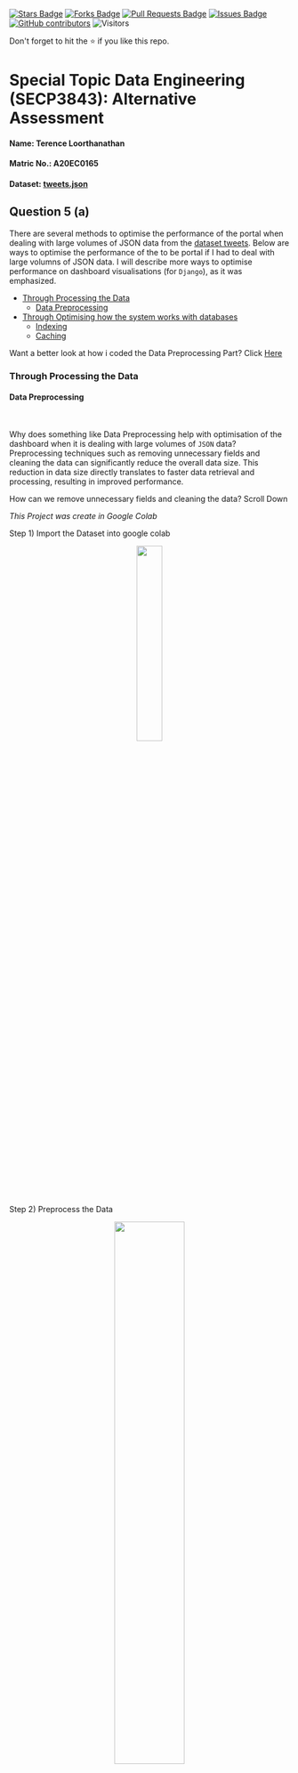 <a href="https://github.com/drshahizan/SECP3843/stargazers"><img src="https://img.shields.io/github/stars/drshahizan/SECP3843" alt="Stars Badge"/></a>
<a href="https://github.com/drshahizan/SECP3843/network/members"><img src="https://img.shields.io/github/forks/drshahizan/SECP3843" alt="Forks Badge"/></a>
<a href="https://github.com/drshahizan/SECP3843/pulls"><img src="https://img.shields.io/github/issues-pr/drshahizan/SECP3843" alt="Pull Requests Badge"/></a>
<a href="https://github.com/drshahizan/SECP3843/issues"><img src="https://img.shields.io/github/issues/drshahizan/SECP3843" alt="Issues Badge"/></a>
<a href="https://github.com/drshahizan/SECP3843/graphs/contributors"><img alt="GitHub contributors" src="https://img.shields.io/github/contributors/drshahizan/SECP3843?color=2b9348"></a>
![Visitors](https://api.visitorbadge.io/api/visitors?path=https%3A%2F%2Fgithub.com%2Fdrshahizan%2FSECP3843&labelColor=%23d9e3f0&countColor=%23697689&style=flat)


Don't forget to hit the :star: if you like this repo.

# Special Topic Data Engineering (SECP3843): Alternative Assessment

#### Name: Terence Loorthanathan
#### Matric No.: A20EC0165
#### Dataset: [tweets.json](https://github.com/drshahizan/dataset/tree/main/mongodb/06-tweets)

## Question 5 (a)

There are several methods to optimise the performance of the portal when dealing with large volumes of JSON data from the [dataset tweets](https://github.com/drshahizan/dataset/tree/main/mongodb/06-tweets). Below are ways to optimise the performance of the to be portal if I had to deal with large volumns of JSON data. I will describe more ways to optimise performance on dashboard visualisations (for `Django`), as it was emphasized.

* [Through Processing the Data](#through-processing-the-data)
    * [Data Preprocessing](#data-preprocessing)
* [Through Optimising how the system works with databases](#through-optimising-how-the-system-works-with-databases)
    * [Indexing](#indexing)
    * [Caching](#caching)

Want a better look at how i coded the Data Preprocessing Part? Click <a href="./files/code/Question5_STDE_AA_TerenceLoorthanathan.ipynb">Here</a>

### Through Processing the Data

#### Data Preprocessing

<br>

Why does something like Data Preprocessing help with optimisation of the dashboard when it is dealing with large volumes of `JSON` data? Preprocessing techniques such as removing unnecessary fields and cleaning the data can significantly reduce the overall data size. This reduction in data size directly translates to faster data retrieval and processing, resulting in improved performance.

How can we remove unnecessary fields and cleaning the data? Scroll Down

*This Project was create in Google Colab*

Step 1) Import the Dataset into google colab

<p align="center"><img width="30%" src="./files/images/1_1_PreprocessingData.jpg"></img></p>

Step 2) Preprocess the Data

<p align="center"><img width="50%" src="./files/images/1_1_PreprocessingData2.jpg"></img></p>

The code shown above, is responsible for 3 tasks:

1) Unwanted Field Removal ;

    The method extracts the "text" and "retweet_count" fields from the tweet object.

2) Text Cleaning ;

    The method also removes non-English characters, URLs, hashtags, and emojis from the tweet's text content.

3) Text Validation ;

    After cleaning the text, the method checks if the resulting text is empty or consists only of whitespaces. If it is only whitespaces, it would remove it from the dataset. *A list comprehension will then filters out any `None` values*

Output:

<p align="center"><img width="60%" src="./files/images/1_1_PreprocessingDataOutput.jpg"></img></p>


### Through Optimising how the system works with databases

#### Indexing

Why would indexes help optimise performance of the dashboard? Indexes allow the database engine to quickly locate the required data based on the indexed fields. When working with large JSON databases, indexing the frequently accessed fields, can speed up query execution time. 

*Note : in my case retweet_count and text would be frequently accessed*

Step 1) Define which columns has to be indexed in the model

I have to define `retweet_count` and `text` as indexes.

<p align="center"><img width="50%" src="./files/images/1_1_IndexingColumnsFrequentlyUsed.jpg"></img></p>

Step 2) Update the database schema

Then, simply run the command below. To update the database schema:

```python
python manage.py makemigrations
python manage.py migrate
```

Output:

<p align="center"><img width="70%" src="./files/images/1_2_OutputMakeMigrations.jpg"></img></p>

#### Caching

Lastly, caching would also help in optimising the performance of the dashboard. Especially when there is a large JSON dataset involved with it. Basically, caching involves storing frequently accessed or computed data in a cache memory or cache storage system. Therefore, when the dashboard retrieves data, it first checks the cache for the requested information. If the data is found in the cache, it can be directly retrieved, avoiding the need for time-consuming database queries.

So it is very obvious now, why Caching would help optimise performance of the dashboard.

There are multiple ways to implement caching.

1) Django built in framework for caching
2) Redis Caching

Under normal circumstances, the built in framework for caching in Django will work fine. However, we are integrating two different databases with replicated data in them. So, using Redis Caching will be much simpler in our case.

Step 1) Install Redis Caching

A simple `pip install django-redis` in the terminal and hitting enter will install Redis Caching into your app. Provided you have internet connection.

<p align="center"><img width="70%" src="./files/images/1_3_djangoRedis.jpg"></img></p>


Step 2) Configure the cache backend

We need to use the `cache` object provided by Django to cache data using Redis. Now we have properly configured Redis Cache.

<p align="center"><img width="70%" src="./files/images/1_4.1_Implement_caching_Redis.jpg"></img></p>

But it is not over, since we have two different databases, one `MySQL` and one `MongoDB`, and we want to implement caching using Redis, we can modify the caching configuration to specify the database routers for each database separately.

<p align="center"><img width="70%" src="./files/images/1_4_Implement_caching_Redis.jpg"></img></p>

Now we can implement caching for our project, most importantly to help optimise our database.


## Question 5 (b)
Lorem ipsum dolor sit amet, consectetur adipisicing elit, sed do eiusmod tempor incididunt ut labore et dolore magna aliqua. Ut enim ad minim veniam, quis nostrud exercitation ullamco laboris nisi ut aliquip ex ea commodo consequat. Duis aute irure dolor in reprehenderit in voluptate velit esse cillum dolore eu fugiat nulla pariatur. Excepteur sint occaecat cupidatat non proident, sunt in culpa qui officia deserunt mollit anim id est laborum.

## Contribution 🛠️
Please create an [Issue](https://github.com/drshahizan/special-topic-data-engineering/issues) for any improvements, suggestions or errors in the content.

You can also contact me using [Linkedin](https://www.linkedin.com/in/drshahizan/) for any other queries or feedback.

[![Visitors](https://api.visitorbadge.io/api/visitors?path=https%3A%2F%2Fgithub.com%2Fdrshahizan&labelColor=%23697689&countColor=%23555555&style=plastic)](https://visitorbadge.io/status?path=https%3A%2F%2Fgithub.com%2Fdrshahizan)
![](https://hit.yhype.me/github/profile?user_id=81284918)






